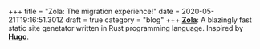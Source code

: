+++
title = "Zola: The migration experience!"
date = 2020-05-21T19:16:51.301Z
draft = true
category = "blog"
+++
[**Zola**](https://www.getzola.org): A blazingly fast static site genetator written in Rust programming language. Inspired by [**Hugo**](https://gohugo.io/).

